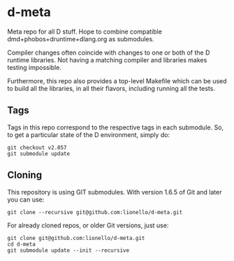# d-meta
Meta repo for all D stuff. Hope to combine compatible dmd+phobos+druntime+dlang.org as submodules.

Compiler changes often coincide with changes to one or both of the D runtime libraries.
Not having a matching compiler and libraries makes testing impossible.

Furthermore, this repo also provides a top-level Makefile which can be used to build all the libraries,
in all their flavors, including running all the tests.

## Tags
Tags in this repo correspond to the respective tags in each submodule. So, to get a particular state of the D environment, simply do:
```
git checkout v2.057
git submodule update
```

## Cloning
This repository is using GIT submodules. With version 1.6.5 of Git and later you can use:
```
git clone --recursive git@github.com:lionello/d-meta.git
```
For already cloned repos, or older Git versions, just use:
```
git clone git@github.com:lionello/d-meta.git
cd d-meta
git submodule update --init --recursive
```
